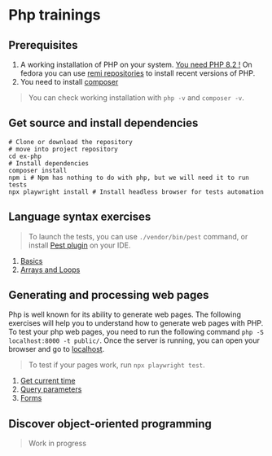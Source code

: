 # Php trainings

## Prerequisites

1. A working installation of PHP on your system. [You need PHP 8.2 !](https://www.php.net/releases/8.2/en.php)
   On fedora you can use [remi repositories](https://rpms.remirepo.net/wizard/) to install recent versions of PHP.
2. You need to install [composer](https://getcomposer.org/doc/00-intro.md)

> You can check working installation with `php -v` and `composer -v`.

## Get source and install dependencies

```shell
# Clone or download the repository
# move into project repository
cd ex-php
# Install dependencies
composer install
npm i # Npm has nothing to do with php, but we will need it to run tests
npx playwright install # Install headless browser for tests automation
```

## Language syntax exercises

> To launch the tests, you can use `./vendor/bin/pest` command, or
> install [Pest plugin](https://pestphp.com/docs/editor-setup) on your IDE.

1. [Basics](src/Basics.php)
2. [Arrays and Loops](src/ArraysAndLoops.php)

## Generating and processing web pages

Php is well known for its ability to generate web pages.
The following exercises will help you to understand how to generate web pages with PHP.
To test your php web pages, you need to run the following command `php -S localhost:8000 -t public/`.
Once the server is running, you can open your browser and go to [localhost](http://localhost:8000).

> To test if your pages work, run `npx playwright test`.

1. [Get current time](public/getCurrentTime.php)
2. [Query parameters](public/queryParameterDisplay.php)
3. [Forms](public/formManagement.php)

## Discover object-oriented programming

> Work in progress
